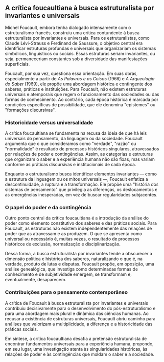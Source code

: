 
## A crítica foucaultiana à busca estruturalista por invariantes e universais

Michel Foucault, embora tenha dialogado intensamente com o estruturalismo francês, construiu uma crítica contundente à busca estruturalista por invariantes e universais. Para os estruturalistas, como Claude Lévi-Strauss e Ferdinand de Saussure, o objetivo central era identificar estruturas profundas e universais que organizariam os sistemas simbólicos, linguísticos ou sociais. Essas estruturas seriam invariantes, ou seja, permaneceriam constantes sob a diversidade das manifestações superficiais.

Foucault, por sua vez, questiona essa orientação. Em suas obras, especialmente a partir de *As Palavras e as Coisas* (1966) e *A Arqueologia do Saber* (1969), ele propõe uma abordagem histórica e contingente dos saberes, práticas e instituições. Para Foucault, não existem estruturas universais e atemporais que regem o funcionamento das sociedades ou das formas de conhecimento. Ao contrário, cada época histórica é marcada por condições específicas de possibilidade, que ele denomina "epistemes" ou "formações discursivas".

### Historicidade versus universalidade

A crítica foucaultiana se fundamenta na recusa da ideia de que há leis universais do pensamento, da linguagem ou da sociedade. Foucault argumenta que o que consideramos como "verdade", "razão" ou "normalidade" é resultado de processos históricos singulares, atravessados por relações de poder e contingências. Assim, as categorias e estruturas que organizam o saber e a experiência humana não são fixas, mas variam conforme as práticas discursivas e institucionais de cada época.

Enquanto o estruturalismo busca identificar elementos invariantes — como a estrutura da linguagem ou os mitos universais —, Foucault enfatiza a descontinuidade, a ruptura e a transformação. Ele propõe uma "história dos sistemas de pensamento" que privilegia as diferenças, os deslocamentos e as emergências inesperadas, em vez de buscar regularidades subjacentes.

### O papel do poder e da contingência

Outro ponto central da crítica foucaultiana é a introdução da análise do poder como elemento constitutivo dos saberes e das práticas sociais. Para Foucault, as estruturas não existem independentemente das relações de poder que as atravessam e as produzem. O que se apresenta como universal ou necessário é, muitas vezes, o resultado de processos históricos de exclusão, normatização e disciplinarização.

Dessa forma, a busca estruturalista por invariantes tende a obscurecer a dimensão política e histórica dos saberes, naturalizando o que é, na verdade, produto de lutas e disputas. Foucault propõe, em oposição, uma análise genealógica, que investiga como determinadas formas de conhecimento e de subjetividade emergem, se transformam e, eventualmente, desaparecem.

### Contribuições para o pensamento contemporâneo

A crítica de Foucault à busca estruturalista por invariantes e universais contribuiu decisivamente para o desenvolvimento do pós-estruturalismo e para uma abordagem mais plural e dinâmica das ciências humanas. Ao recusar a existência de estruturas universais, Foucault abriu caminho para análises que valorizam a multiplicidade, a diferença e a historicidade das práticas sociais.

Em síntese, a crítica foucaultiana desafia a pretensão estruturalista de encontrar fundamentos universais para a experiência humana, propondo, em seu lugar, uma investigação atenta às singularidades históricas, às relações de poder e às contingências que moldam o saber e a sociedade.
```
